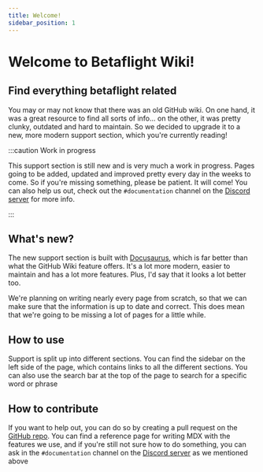 ```yaml
---
title: Welcome!
sidebar_position: 1
---
```


# Welcome to Betaflight Wiki!

## Find everything betaflight related

You may or may not know that there was an old GitHub wiki. On one hand, it was a great resource to find
all sorts of info... on the other, it was pretty clunky, outdated and hard to maintain. So we decided to
upgrade it to a new, more modern support section, which you're currently reading!

:::caution Work in progress

This support section is still new and is very much a work in progress. Pages going to be added, updated and improved
pretty every day in the weeks to come. So if you're missing something, please be patient. It will come!
You can also help us out, check out the `#documentation` channel on the
[Discord server](https://discord.betaflight.com/invite) for more info.

:::

## What's new?

The new support section is built with [Docusaurus](https://docusaurus.io/), which is far better than what the
GitHub Wiki feature offers. It's a lot more modern, easier to maintain and has a lot more features. Plus,
I'd say that it looks a lot better too.

We're planning on writing nearly every page from scratch, so that we can make sure that the information
is up to date and correct. This does mean that we're going to be missing a lot of pages for a little while.

## How to use

Support is split up into different sections. You can find the sidebar on the left side of the page,
which contains links to all the different sections. You can also use the search bar at the top of the
page to search for a specific word or phrase

## How to contribute

If you want to help out, you can do so by creating a pull request on the [GitHub repo](https://github.com/betaflight/betaflight.com). You can find a reference
page for writing MDX with the features we use, and if you're still not sure how to do something, you can
ask in the `#documentation` channel on the [Discord server](https://discord.betaflight.com/invite) as we
mentioned above